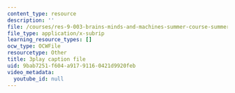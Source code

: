 ```yaml
---
content_type: resource
description: ''
file: /courses/res-9-003-brains-minds-and-machines-summer-course-summer-2015/9bab7251f604a91791160421d9920feb_FRoD9TOJxso.srt
file_type: application/x-subrip
learning_resource_types: []
ocw_type: OCWFile
resourcetype: Other
title: 3play caption file
uid: 9bab7251-f604-a917-9116-0421d9920feb
video_metadata:
  youtube_id: null
---
```

